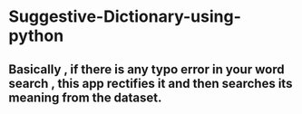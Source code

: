 # Suggestive-Dictionary-using-python
## Basically ,  if there is any typo error in your word search , this app rectifies it and then searches its meaning from the dataset.

<a href = "https://github.com/chaitanybhardwaj97/Suggestive-Dictionary-using-python/blob/master/Screenshot%20(42).png">
